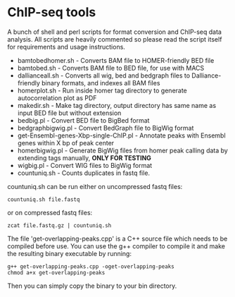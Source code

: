 # ChIP-seq tools

A bunch of shell and perl scripts for format conversion and ChIP-seq data analysis.
All scripts are heavily commented so please read the script itself for requirements and usage instructions.

* bamtobedhomer.sh - Converts BAM file to HOMER-friendly BED file
* bamtobed.sh - Converts BAM file to BED file, for use with MACS
* dallianceall.sh - Converts all wig, bed and bedgraph files to Dalliance-friendly binary formats, and indexes all BAM files
* homerplot.sh - Run inside homer tag directory to generate autocorrelation plot as PDF
* makedir.sh - Make tag directory, output directory has same name as input BED file but without extension
* bedbig.pl - Convert BED file to BigBed format
* bedgraphbigwig.pl - Convert BedGraph file to BigWig format
* get-Ensembl-genes-Xbp-single-ChIP.pl - Annotate peaks with Ensembl genes within X bp of peak center
* homerbigwig.pl - Generate BigWig files from homer peak calling data by extending tags manually, **ONLY FOR TESTING**
* wigbig.pl - Convert WIG files to BigWig format
* countuniq.sh - Counts duplicates in fastq file.

countuniq.sh can be run either on uncompressed fastq files:
```
countuniq.sh file.fastq
```
or on compressed fastq files:
```
zcat file.fastq.gz | countuniq.sh
```


The file 'get-overlapping-peaks.cpp' is a C++ source file which needs to be compiled before use.
You can use the g++ compiler to compile it and make the resulting binary executable by running:

```
g++ get-overlapping-peaks.cpp -oget-overlapping-peaks
chmod a+x get-overlapping-peaks
```

Then you can simply copy the binary to your bin directory.
